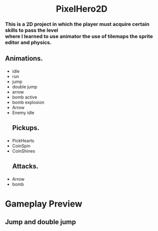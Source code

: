 <h1 align="center">PixelHero2D</h1>
<h3>This is a 2D project in which the player must acquire certain skills to pass the level<br>
    where I learned to use animator the use of tilemaps the sprite editor and physics. </h3>
    
<h2><p>Animations.</p></h2>
<ul>
<li>idle </li>
<li>run</li>
<li>jump</li>
<li>double jump</li>
<li>arrow</li>
<li>bomb active</li>
<li>bomb explosion</li>
<li>Arrow</li>
<li>Enemy idle</li>

<h2><p>Pickups.</p></h2>
<li>PickHearts </li>
<li>CoinSpin</li>
<li>CoinShines</li>
    
<h2><p>Attacks.</p></h2>
<li>Arrow </li> 
<li>bomb </li> 
</ul>
<h1>Gameplay Preview</h1>
<h2>Jump and double jump</h2>




